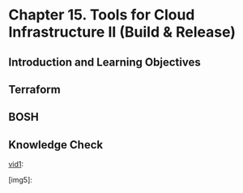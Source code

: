 # Chapter 15. Tools for Cloud Infrastructure II (Build & Release)

## Introduction and Learning Objectives




## Terraform




## BOSH




## Knowledge Check





[vid1]: 
[vid1]: 
[vid1]: 
[vid1]: 
[vid1]: 

[img1]: 
[img2]: 
[img3]: 
[img4]: 
[img5]: 

